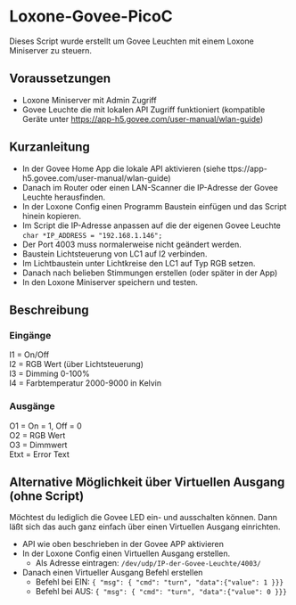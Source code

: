 # Loxone-Govee-PicoC
Dieses Script wurde erstellt um Govee Leuchten mit einem Loxone Miniserver zu steuern.

## Voraussetzungen
- Loxone Miniserver mit Admin Zugriff
- Govee Leuchte die mit lokalen API Zugriff funktioniert (kompatible Geräte unter https://app-h5.govee.com/user-manual/wlan-guide)

## Kurzanleitung
- In der Govee Home App die lokale API aktivieren (siehe ttps://app-h5.govee.com/user-manual/wlan-guide)   
- Danach im Router oder einen LAN-Scanner die IP-Adresse der Govee Leuchte herausfinden.  
- In der Loxone Config einen Programm Baustein einfügen und das Script hinein kopieren.
- Im Script die IP-Adresse anpassen auf die der eigenen Govee Leuchte `char *IP_ADDRESS = "192.168.1.146";`
- Der Port 4003 muss normalerweise nicht geändert werden.
- Baustein Lichtsteuerung von LC1 auf I2 verbinden.
- Im Lichtbaustein unter Lichtkreise den LC1 auf Typ RGB setzen.
- Danach nach belieben Stimmungen erstellen (oder später in der App)
- In den Loxone Miniserver speichern und testen.

## Beschreibung
### Eingänge
I1 = On/Off  
I2 = RGB Wert (über Lichtsteuerung)  
I3 = Dimming 0-100%  
I4 = Farbtemperatur 2000-9000 in Kelvin  

### Ausgänge
O1 = On = 1, Off = 0  
O2 = RGB Wert  
O3 = Dimmwert  
Etxt = Error Text  

## Alternative Möglichkeit über Virtuellen Ausgang (ohne Script)
Möchtest du lediglich die Govee LED ein- und ausschalten können. Dann läßt sich das auch ganz einfach über einen Virtuellen Ausgang einrichten.

- API wie oben beschrieben in der Govee APP aktivieren
- In der Loxone Config einen Virtuellen Ausgang erstellen.
    - Als Adresse eintragen: `/dev/udp/IP-der-Govee-Leuchte/4003/`
- Danach einen Virtueller Ausgang Befehl erstellen
    - Befehl bei EIN: `{ "msg": { "cmd": "turn", "data":{"value": 1 }}}`
    - Befehl bei AUS: `{ "msg": { "cmd": "turn", "data":{"value": 0 }}}`